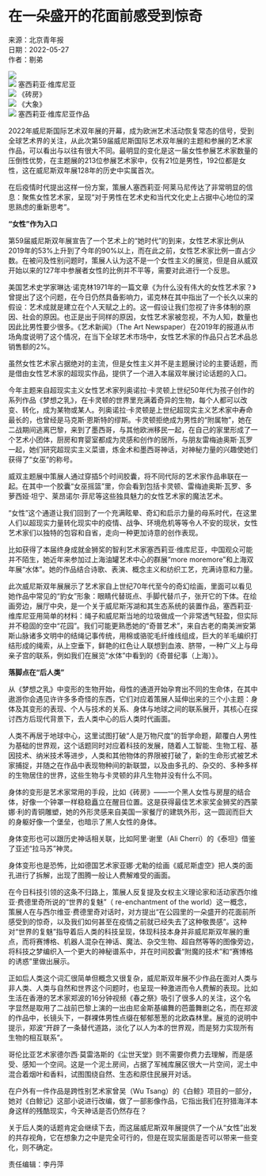 # 在一朵盛开的花面前感受到惊奇

来源：北京青年报  
日期：2022-05-27  
作者：剔弟  

![](https://pic.cyol.com/img/20220527/img_96a45acac76d0d91cd77663bf08c6ba87c_c.jpg)  
![](https://pic.cyol.com/img/20220527/img_966bc0767de0dc556ed675f691856c59d1_c.jpg) 塞西莉亚·维库尼亚  
![](https://pic.cyol.com/img/20220527/img_967e4be3d95f33673f7819fb878fe36eff_c.jpg) 《砖房》  
![](https://pic.cyol.com/img/20220527/img_9682163d91635b02b16c4fbbdc4734fb41_c.jpg) 《大象》  
![](https://pic.cyol.com/img/20220527/img_96a4832703cddb2a10bb3ff3129e9cd7c2_c.jpg) 塞西莉亚·维库尼亚作品  

2022年威尼斯国际艺术双年展的开幕，成为欧洲艺术活动恢复常态的信号，受到全球艺术界的关注，从此次第59届威尼斯国际艺术双年展的主题和参展的艺术家作品，可以看出与以往有很大不同。最明显的变化是这一届女性参展艺术家数量的压倒性优势，在主题展的213位参展艺术家中，仅有21位是男性，192位都是女性，这在威尼斯双年展128年的历史中实属首次。

在后疫情时代提出这样一份方案，策展人塞西莉亚·阿莱马尼传达了非常明显的信息：聚焦女性艺术家，呈现“对于男性在艺术史和当代文化史上占据中心地位的深思熟虑的重新思考”。

**“女性”作为入口**

第59届威尼斯双年展宣告了一个艺术上的“她时代”的到来，女性艺术家比例从2019年的53%上升到了今年的90%以上，而在此之前，女性艺术家比例一直占少数。在被问及性别问题时，策展人认为这不是一个女性主义的展览，但是自从威双开始以来的127年中参展者女性的比例并不平等，需要对此进行一个反思。

美国艺术史学家琳达·诺克林1971年的一篇文章《为什么没有伟大的女性艺术家？》曾提出了这个问题，在今日仍然具备影响力，诺克林在其中指出了一个长久以来的假设：艺术成就是建立在个人天赋之上的。这一假设让我们忽视了许多体制的原因、社会的原因。也正是出于同样的原因，女性艺术家被忽视，不为人知，数量也因此比男性要少很多。《艺术新闻》（The Art Newspaper）在2019年的报道从市场角度说明了这个情况，在当下全球艺术市场中，女性艺术家的作品只占艺术品总销售额的2%。

虽然女性艺术家占据绝对的主流，但是女性主义并不是主题展讨论的主要话题，而是借由女性艺术家的超现实作品，提供了一个进入本届双年展讨论话题的入口。

今年主题来自超现实主义女性艺术家列奥诺拉·卡灵顿上世纪50年代为孩子创作的系列作品《梦想之乳》，在卡灵顿的世界里充满着奇异的生物，每个人都可以改变、转化，成为某物或某人。列奥诺拉·卡灵顿是上世纪超现实主义艺术家中寿命最长的，也曾经是马克斯·恩斯特的缪斯。卡灵顿拒绝成为男性的“附属物”，她在二战期间逃离巴黎，来到了墨西哥，与其他欧洲移民一起，在自己的家里形成了一个艺术小团体，厨房和育婴室都成为灵感和创作的居所，与朋友雷梅迪奥斯·瓦罗一起，她们研究超现实主义菜谱，炼金术和墨西哥神话，对神秘力量的兴趣使她们获得了“女巫”的称号。

威双主题展中策展人通过穿插5个时间胶囊，将不同代际的艺术家作品串联在一起。在其中一个胶囊“女巫摇篮”里，你会看到包括卡灵顿、雷梅迪奥斯·瓦罗、多萝西娅·坦宁、莱昂诺尔·菲尼等这些独具魅力的女性艺术家的魔法艺术。

“女性”这个通道让我们回到了一个充满眩晕、奇幻和启示力量的母系时代，在这里人们以超现实力量转化现实中的疫情、战争、环境危机等等令人不安的现状，女性艺术家们以独特的包容和自省，走向一种更加诗意的创作表现。

比如获得了本届终身成就金狮奖的智利艺术家塞西莉亚·维库尼亚，中国观众可能并不陌生，她近年来参加过上海油罐艺术中心的群展“more moremore”和上海双年展“水体”。她的作品结合诗歌、表演、概念主义和纺织工艺，充满诗意和力量。

此次威尼斯双年展展示了艺术家自上世纪70年代至今的奇幻绘画，里面可以看见她作品中常见的“豹女”形象：眼睛代替斑点、手脚代替爪子，张开它的下体。在绘画旁边，展厅中央，是一个关于威尼斯泻湖和其生态系统的装置作品，塞西莉亚·维库尼亚用简单的材料：绳子和威尼斯当地的垃圾做成一个非常透气轻盈，但实际并不稳固的空中“花园”。我们可能更熟悉她的“奇普艺术”，来自古老的南美洲安第斯山脉诸多文明中的结绳记事传统，用棉或骆驼毛纤维线组成，巨大的羊毛编织打结形成的绳索，从上空垂下，鲜艳的红色让人联想到血液、脐带，一种广义上与母亲子宫的联系，例如我们在展览“水体”中看到的《奇普纪事（上海）》。

**落脚点在“后人类”**

从《梦想之乳》中变形的生物开始，母性的通道开始孕育出不同的生命体，在其中遨游你会遇见许许多多奇怪的东西，它们对应着策展人延伸出来的三个小主题：身体及其变形的表现、个人与技术的关系、身体与地球之间的联系展开，其核心在探讨西方后现代背景下，去人类中心的后人类时代画面。

人类不再居于地球中心，这里试图打破“人是万物尺度”的哲学命题，颠覆白人男性为基础的世界观，这个话题同时对应着科技的发展，随着人工智能、生物工程、基因技术、纳米技术等进步，人类和其他物体的界限被打破了，新的生命形式被艺术家捕捉，并随之在作品中表现物种间的新联盟，以及由多孔的、杂交的、多种多样的生物居住的世界，这些生物与卡灵顿的非凡生物并没有什么不同。

身体的变形是艺术家常用的手段，比如《砖房》——一个黑人女性与房屋的结合体，好像一个钟罩一样稳稳矗立在醒目位置。这是获得最佳艺术家奖金狮奖的西蒙娜·利的青铜雕塑，她的外形灵感来自美国一家餐厅的建筑外形，这一圆润而巨大的身躯好像一个堡垒，也暗示了黑人女性的身体。

身体变形也可以跟历史神话相关联，比如阿里·谢里（Ali Cherri）的《泰坦》借鉴了亚述“拉马苏”神灵。

身体变形也是恐怖，比如德国艺术家亚娜·尤勒的绘画《威尼斯虚空》把人类的面孔进行了拆解，出现了图腾一般让人费解难受的画面。

在今日科技引领的这条不归路上，策展人反复提及女权主义理论家和活动家西尔维亚·费德里奇所说的“世界的复魅”（ re-enchantment of the world）这一概念，策展人在与西尔维亚·费德里奇对话时，对方提出“在公园里的一朵盛开的花面前所感受到的惊奇，以及我们如何甚至在疫情之前就已经失去了这种敬畏感”。这种对“世界的复魅”指导着后人类的科技呈现，体现科技本身并非威尼斯双年展的重点，而将赛博格、机器人混杂在神话、魔法、杂交生物、超自然等等的图像旁边，将科技之梦编织入一个更大的神秘谱系中，并在时间胶囊“附魔的技术”和“赛博格的诱惑”里做出展示。

正如后人类这个词汇很简单但概念又很复杂，威尼斯双年展不少作品在面对人类与非人类、人类与自然和世界这个问题时，也呈现一种激进而令人费解的表现。比如生活在香港的艺术家郑波的16分钟视频《春之祭》吸引了很多人的关注，这个名字显然是取用了二战前巴黎上演的一出由尼金斯基编舞的芭蕾舞剧之名，而在郑波的作品中，长镜头下，一群裸体男性点缀在郁郁葱葱的北欧森林里。展览的说明中提示，郑波“开辟了一条替代道路，淡化了以人为本的世界观，而是努力实现所有生物的相互联系”。

哥伦比亚艺术家德尔西·莫雷洛斯的《尘世天堂》则不需要你费力去理解，而是感受、感知一个空间。这是一个泥土房间，占据了军械库展区很大一片空间，泥土中混合着烟叶和香料，试图围绕自然、生态和原住民展开对话。

在户外有一件作品是跨性别艺术家曾吴（Wu Tsang）的《白鲸》项目的一部分，她对《白鲸记》这部小说进行改编，做了一部影像作品，它指出我们在狩猎海洋本身这样的残酷现实，今天神话是否仍然存在？

关于后人类的话题肯定会继续下去，而这届威尼斯双年展提供了一个从“女性”出发的共存视角，它在想象力之中是完全可行的，但是在现实层面是否可以带来一些变化，则不确定。

责任编辑：李丹萍  